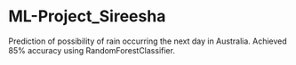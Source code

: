 # ML-Project_Sireesha
Prediction of possibility of rain occurring the next day in Australia. Achieved 85% accuracy using RandomForestClassifier.
